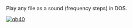 Play any file as a sound (frequency steps) in DOS.


[![qb40](https://i.imgur.com/xAWLn0I.jpg)](https://qb40.github.io)
